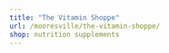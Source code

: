 ```yaml
---
title: "The Vitamin Shoppe"
url: /mooresville/the-vitamin-shoppe/
shop: nutrition supplements
---
```

